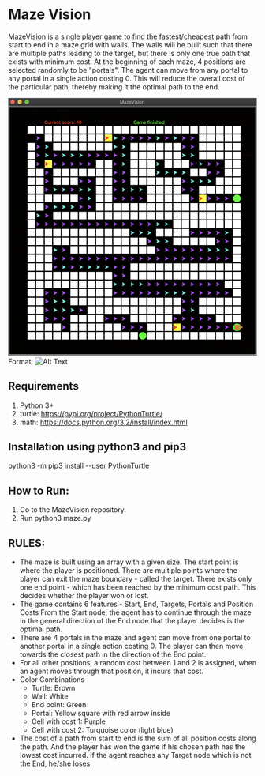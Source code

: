 

# Maze Vision
MazeVision is a single player game to find the fastest/cheapest path from start to end in a maze grid with walls. The walls will be built such that there are multiple paths leading to the target, but there is only one true path that exists with minimum cost. At the beginning of each maze, 4 positions are selected randomly to be "portals".  The agent can move from any portal to any portal in a single action costing 0. This will reduce the overall cost of the particular path, thereby making it the optimal path to the end. 

![GitHub Logo](game.png)
Format: ![Alt Text](url)

## Requirements
1. Python 3+<br>
2. turtle: <a href="https://pypi.org/project/PythonTurtle/">https://pypi.org/project/PythonTurtle/</a>
3. math: <a href="https://docs.python.org/3.2/install/index.html">https://docs.python.org/3.2/install/index.html</a>

## Installation using python3 and pip3
python3 -m pip3 install --user PythonTurtle

## How to Run:
1. Go to the MazeVision repository.
2. Run python3 maze.py

## RULES:
<ul>
<li>The maze is built using an array with a given size. The start point is where the player is positioned. There are multiple points where the player can exit the maze boundary - called the target. There exists only one end point - which has been reached by the minimum cost path. This decides whether the player won or lost.</li>
<li>The game contains 6 features - Start, End, Targets, Portals and Position Costs
From the Start node, the agent has to continue through the maze in the general direction of the End node that the player decides is the optimal path.</li>
<li>There are 4 portals in the maze and agent can move from one portal to another portal in a single action costing 0. The player can then move towards the closest path in the direction of the End point.</li>
<li>For all other positions, a random cost between 1 and 2 is assigned, when an agent moves through that position, it incurs that cost.</li>
<li>
	Color Combinations
	<ul>
		<li>Turtle: Brown</li>
		<li>Wall: White</li>
		<li>End point: Green</li>
		<li>Portal: Yellow square with red arrow inside</li>
		<li>Cell with cost 1: Purple</li>
		<li>Cell with cost 2: Turquoise color (light blue)</li>
	</ul>
</li>
<li>The cost of a path from start to end is the sum of all position costs along the path. And the player has won the game if his chosen path has the lowest cost incurred.
If the agent reaches any Target node which is not the End, he/she loses.
</li>
</ul>